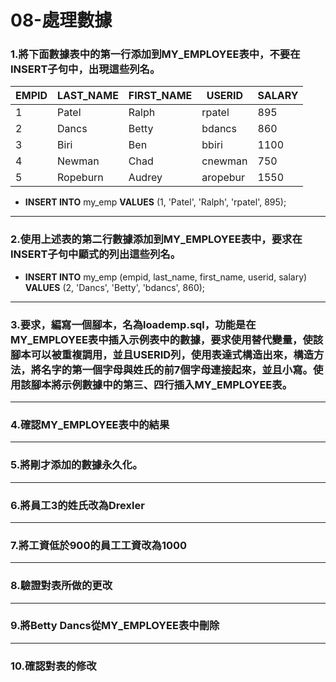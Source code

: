 # 08-處理數據
### 1.將下面數據表中的第一行添加到MY_EMPLOYEE表中，不要在INSERT子句中，出現這些列名。
| EMPID | LAST_NAME | FIRST_NAME | USERID   | SALARY |
| ----- | --------- | ---------- | -------- | ------ |
| 1     | Patel	    | Ralph      | rpatel   | 895    |
| 2     | Dancs	    | Betty      | bdancs   | 860    |
| 3     | Biri      | Ben        | bbiri    | 1100   |
| 4     | Newman    | Chad       | cnewman  | 750    |
| 5     | Ropeburn  | Audrey     | aropebur | 1550   |
- **INSERT INTO** my_emp **VALUES** (1, 'Patel', 'Ralph', 'rpatel', 895);
---
### 2.使用上述表的第二行數據添加到MY_EMPLOYEE表中，要求在INSERT子句中顯式的列出這些列名。
- **INSERT INTO** my_emp (empid, last_name, first_name, userid, salary) **VALUES** (2, 'Dancs', 'Betty', 'bdancs', 860);
---
### 3.要求，編寫一個腳本，名為loademp.sql，功能是在MY_EMPLOYEE表中插入示例表中的數據，要求使用替代變量，使該腳本可以被重複調用，並且USERID列，使用表達式構造出來，構造方法，將名字的第一個字母與姓氏的前7個字母連接起來，並且小寫。使用該腳本將示例數據中的第三、四行插入MY_EMPLOYEE表。

---
### 4.確認MY_EMPLOYEE表中的結果

---
### 5.將剛才添加的數據永久化。

---
### 6.將員工3的姓氏改為Drexler

---
### 7.將工資低於900的員工工資改為1000

---
### 8.驗證對表所做的更改

---
### 9.將Betty Dancs從MY_EMPLOYEE表中刪除

---
### 10.確認對表的修改
